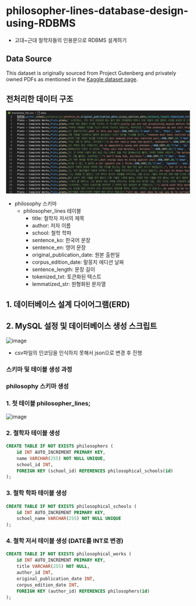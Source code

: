 # philosopher-lines-database-design-using-RDBMS

- 고대~근대 철학자들의 인용문으로 RDBMS 설계하기

## Data Source
This dataset is originally sourced from Project Gutenberg and privately owned PDFs as mentioned in the
[Kaggle dataset page](https://www.kaggle.com/datasets/kouroshalizadeh/history-of-philosophy/data).

## 전처리한 데이터 구조

![alt text](image.png)

- philosophy 스키마
  - philosopher_lines 테이블
    - title: 철학자 저서의 제목
    - author: 저자 이름
    - school: 철학 학파
    - sentence_ko: 한국어 문장
    - sentence_en: 영어 문장
    - original_publication_date: 원본 출판일
    - corpus_edition_date: 말뭉치 에디션 날짜
    - sentence_length: 문장 길이
    - tokenized_txt: 토큰화된 텍스트
    - lemmatized_str: 원형화된 문자열


## 1. 데이터베이스 설계 다이어그램(ERD)


## 2. MySQL 설정 및 데이터베이스 생성 스크립트

![image](https://github.com/user-attachments/assets/35e82363-9b77-4ad9-bbc9-9a68cf5a56ce)


- csv파일의 인코딩을 인식하지 못해서 json으로 변경 후 진행


### 스키마 및 테이블 생성 과정

### philosophy 스키마 생성

### 1. 첫 테이블 philosopher_lines;
![image](https://github.com/user-attachments/assets/3f3c97d7-465d-4a17-9e4e-7920652386c0)


### 2. 철학자 테이블 생성
```sql
CREATE TABLE IF NOT EXISTS philosophers (
    id INT AUTO_INCREMENT PRIMARY KEY,
    name VARCHAR(255) NOT NULL UNIQUE,
    school_id INT,
    FOREIGN KEY (school_id) REFERENCES philosophical_schools(id)
);
```

### 3. 철학 학파 테이블 생성
```sql
CREATE TABLE IF NOT EXISTS philosophical_schools (
    id INT AUTO_INCREMENT PRIMARY KEY,
    school_name VARCHAR(255) NOT NULL UNIQUE
);
```
### 4. 철학 저서 테이블 생성 (DATE를 INT로 변경)
```sql
CREATE TABLE IF NOT EXISTS philosophical_works (
    id INT AUTO_INCREMENT PRIMARY KEY,
    title VARCHAR(255) NOT NULL,
    author_id INT,
    original_publication_date INT,
    corpus_edition_date INT,
    FOREIGN KEY (author_id) REFERENCES philosophers(id)
);
```


